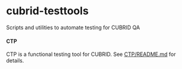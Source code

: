 
# cubrid-testtools
Scripts and utilities to automate testing for CUBRID QA

#### CTP
CTP is a functional testing tool for CUBRID. See [CTP/README.md](CTP/README.md) for details.
